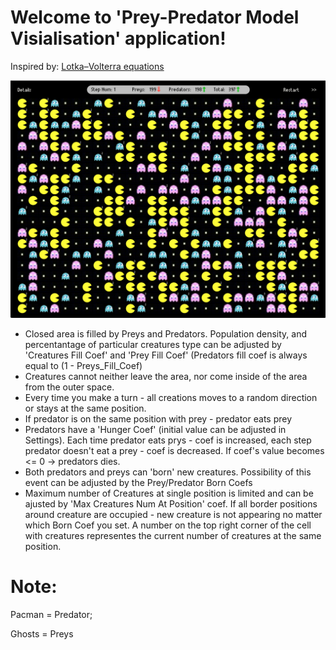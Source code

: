 # Welcome to 'Prey-Predator Model Visialisation' application!

Inspired by:  [Lotka–Volterra equations](https://en.wikipedia.org/wiki/Lotka–Volterra_equations)

![Screenshot:](https://github.com/algoryunov/Predator-Prey-Model-Visualisation/blob/master/PP2/Support%20files/Screenshot.png)

- Closed area is filled by Preys and Predators. Population density, and percentantage of particular creatures type can be adjusted by 'Creatures Fill Coef' and 'Prey Fill Coef' (Predators fill coef is always equal to (1 - Preys_Fill_Coef)
- Creatures cannot neither leave the area, nor come inside of the area from the outer space.
- Every time you make a turn - all creations moves to a random direction or stays at the same position.
- If predator is on the same position with prey - predator eats prey
- Predators have a 'Hunger Coef' (initial value can be adjusted in Settings). Each time predator eats prys - coef is increased, each step predator doesn't eat a prey - coef is decreased. If coef's value becomes <= 0 -> predators dies.
- Both predators and preys can 'born' new creatures. Possibility of this event can be adjusted by the Prey/Predator Born Coefs
- Maximum number of Creatures at single position is limited and can be ajusted by 'Max Creatures Num At Position' coef. If all border positions around creature are occupied - new creature is not appearing no matter which Born Coef you set. A number on the top right corner of the cell with creatures representes the current number of creatures at the same position.

# Note:

Pacman = Predator;

Ghosts = Preys

